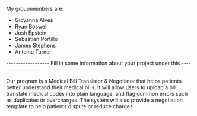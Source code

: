 My groupmembers are:
- Giovanna Alves
- Ryan Boswell
- Josh Epstein
- Sebastian Portillo
- James Stephens
- Antoine Turner
  
------------------ Fill in some information about your project under this ------------------

Our program is a Medical Bill Translator & Negotiator that helps patients better understand their medical bills. 
It will allow users to upload a bill, translate medical codes into plain language, and flag common errors such as duplicates or overcharges. 
The system will also provide a negotiation template to help patients dispute or reduce charges.

